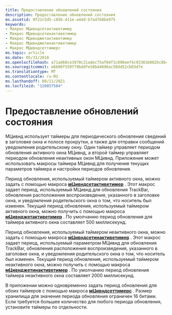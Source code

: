 ```yaml
---
title: Предоставление обновлений состояния
description: Предоставление обновлений состояния
ms.assetid: 0f22c5d5-c85b-411e-a4dd-b7ad768be975
keywords:
- Макрос МЦивндсетактиветимер
- Макрос МЦивндсетинактиветимер
- Макрос МЦивнджетактиветимер
- Макрос МЦивнджетинактиветимер
- Макрос МЦивндсеттимерс
ms.topic: article
ms.date: 05/31/2018
ms.openlocfilehash: a71ad60ce3970c21adec75af04f3c896eef4c933816002bc8b4c8c3acabcd5a7
ms.sourcegitcommit: e6600f550f79bddfe58bd4696ac50dd52cb03d7e
ms.translationtype: MT
ms.contentlocale: ru-RU
ms.lasthandoff: 08/11/2021
ms.locfileid: "120037584"
---
```

# <a name="providing-status-updates"></a>Предоставление обновлений состояния

МЦивнд использует таймеры для периодического обновления сведений в заголовке окна и полосе прокрутки, а также для отправки сообщений уведомления родительскому окну. Один таймер управляет периодом обновления активного окна МЦивнд, а второй таймер управляет периодом обновления неактивных окон МЦивнд. Приложение может использовать макросы таймера МЦивнд для получения текущих параметров таймера и настройки периодов обновления.

Период обновления, используемый таймером активного окна, можно задать с помощью макроса [**мЦивндсетактиветимер**](/windows/desktop/api/Vfw/nf-vfw-mciwndsetactivetimer) . Этот макрос задает период, используемый МЦивнд для обновления TrackBar, обновления расположения воспроизведения, указанного в заголовке окна, и уведомления родительского окна о том, что носитель был изменен. Текущий период обновления, используемый таймером активного окна, можно получить с помощью макроса [**мЦивнджетактиветимер**](/windows/desktop/api/Vfw/nf-vfw-mciwndgetactivetimer) . По умолчанию период обновления для таймера активного окна составляет 500 миллисекунд.

Период обновления, используемый таймером неактивного окна, можно задать с помощью макроса [**мЦивндсетинактиветимер**](/windows/desktop/api/Vfw/nf-vfw-mciwndsetinactivetimer) . Этот макрос задает период, используемый параметром МЦивнд для обновления TrackBar, обновления расположения воспроизведения, указанного в заголовке окна, и уведомления родительского окна о том, что носитель был изменен. Текущий период обновления, используемый таймером неактивного окна, можно получить с помощью макроса [**мЦивнджетинактиветимер**](/windows/desktop/api/Vfw/nf-vfw-mciwndgetinactivetimer) . По умолчанию период обновления таймера неактивного окна составляет 2000 миллисекунд.

В приложении можно одновременно задать период обновления для обоих таймеров с помощью макроса [**мЦивндсеттимерс**](/windows/desktop/api/Vfw/nf-vfw-mciwndsettimers) . Размер хранилища для значения периода обновления ограничен 16 битами. Если требуется большее количество для любого периода обновления, установите таймеры по отдельности.

 

 




